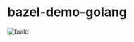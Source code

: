 # bazel-demo-golang

![build](https://travis-ci.org/nicovogelaar/bazel-demo-golang.svg?branch=master)
